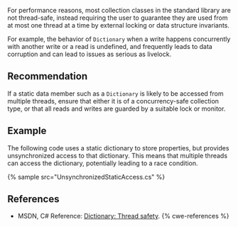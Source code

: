 For performance reasons, most collection classes in the standard library are not thread-safe, instead requiring the user to guarantee they are used from at most one thread at a time by external locking or data structure invariants.

For example, the behavior of `Dictionary` when a write happens concurrently with another write or a read is undefined, and frequently leads to data corruption and can lead to issues as serious as livelock.


## Recommendation
If a static data member such as a `Dictionary` is likely to be accessed from multiple threads, ensure that either it is of a concurrency-safe collection type, or that all reads and writes are guarded by a suitable lock or monitor.


## Example
The following code uses a static dictionary to store properties, but provides unsynchronized access to that dictionary. This means that multiple threads can access the dictionary, potentially leading to a race condition.

{% sample src="UnsynchronizedStaticAccess.cs" %}

## References
* MSDN, C\# Reference: [Dictionary: Thread safety](https://learn.microsoft.com/en-us/dotnet/api/system.collections.generic.dictionary-2?#thread-safety).
{% cwe-references %}
